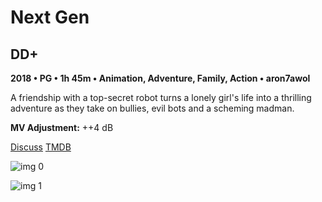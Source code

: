 # Next Gen

## DD+

**2018 • PG • 1h 45m • Animation, Adventure, Family, Action • aron7awol**

A friendship with a top-secret robot turns a lonely girl's life into a thrilling adventure as they take on bullies, evil bots and a scheming madman.

**MV Adjustment:** ++4 dB

[Discuss](https://www.avsforum.com/threads/bass-eq-for-filtered-movies.2995212/post-56773224)  [TMDB](523777)

![img 0](https://i.imgur.com/InSrNFo.jpg)

![img 1](https://i.imgur.com/tHFdfKI.jpg)

